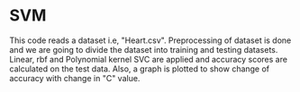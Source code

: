 # SVM 

This code reads a dataset i.e, "Heart.csv". Preprocessing of dataset is done and we are going to divide the dataset into training and testing datasets. Linear, rbf and Polynomial kernel SVC are applied and accuracy scores are calculated on the test data. Also, a graph is plotted to show change of accuracy with change in "C" value. 
